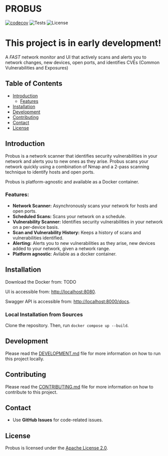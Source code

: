 # PROBUS

[![codecov](https://codecov.io/github/royrusso/probus/graph/badge.svg?token=B972KDOOOB)](https://codecov.io/github/royrusso/probus)
![Tests](https://img.shields.io/github/actions/workflow/status/royrusso/probus/pytests_codecov.yml?label=Tests)
![License](https://img.shields.io/badge/license-Apache%202.0-blue?style=flat-square)

# This project is in early development!

A _FAST_ network monitor and UI that actively scans and alerts you
to network changes, new devices, open ports, and identifies CVEs
(Common Vulnerabilities and Exposures)

## Table of Contents

- [Introduction](#introduction)
  - [Features](#features)
- [Installation](#installation)
- [Development](#development)
- [Contributing](#contributing)
- [Contact](#contact)
- [License](#license)

## Introduction

Probus is a network scanner that identifies security vulnerabilities in your network and alerts you to new ones as they arise. Probus scans your network quickly using a combination of Nmap and a 2-pass scanning technique to identify hosts and open ports.

Probus is platform-agnostic and available as a Docker container.

### Features:

- **Network Scanner:** Asynchronously scans your network for hosts and open ports.
- **Scheduled Scans:** Scans your network on a schedule.
- **Vulnerability Scanner:** Identifies security vulnerabilities in your network on a per-device basis.
- **Scan and Vulnerability History:** Keeps a history of scans and vulnerabilities identified.
- **Alerting:** Alerts you to new vulnerabilities as they arise, new devices added to your network, given a network range.
- **Platform agnostic**: Avilable as a docker container.

## Installation

Download the Docker from: TODO

UI is accessible from: [http://localhost:8080](http://localhost:8080).

Swagger API is accessible from: [http://localhost:8000/docs](http://localhost:8000/docs).

### Local Installation from Sources

Clone the repository. Then, run `docker compose up --build`.

## Development

Please read the [DEVELOPMENT.md](DEVELOPMENT.md) file for more information on how to run this project locally.

## Contributing

Please read the [CONTRIBUTING.md](CONTRIBUTING.md) file for more information on how to contribute to this project.

## Contact

- Use **GitHub Issues** for code-related issues.

## License

Probus is licensed under the [Apache License 2.0](LICENSE).
